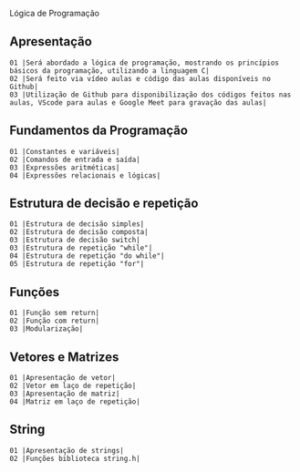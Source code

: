Lógica de Programação

## Apresentação
    01 |Será abordado a lógica de programação, mostrando os princípios básicos da programação, utilizando a linguagem C|
    02 |Será feito via vídeo aulas e código das aulas disponíveis no Github|
    03 |Utilização de Github para disponibilização dos códigos feitos nas aulas, VScode para aulas e Google Meet para gravação das aulas|

## Fundamentos da Programação
    01 |Constantes e variáveis| 
    02 |Comandos de entrada e saída| 
    03 |Expressões aritméticas| 
    04 |Expressões relacionais e lógicas| 

## Estrutura de decisão e repetição
    01 |Estrutura de decisão simples| 
    02 |Estrutura de decisão composta| 
    03 |Estrutura de decisão switch| 
    03 |Estrutura de repetição "while"| 
    04 |Estrutura de repetição "do while"| 
    05 |Estrutura de repetição "for"| 

## Funções 
    01 |Função sem return| 
    02 |Função com return| 
    03 |Modularização| 

## Vetores e Matrizes
    01 |Apresentação de vetor| 
    02 |Vetor em laço de repetição| 
    03 |Apresentação de matriz| 
    04 |Matriz em laço de repetição| 

## String
    01 |Apresentação de strings| 
    02 |Funções biblioteca string.h|
